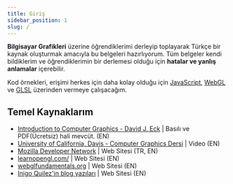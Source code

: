 ```yaml
---
title: Giriş
sidebar_position: 1
slug: /
---
```


**Bilgisayar Grafikleri** üzerine öğrendiklerimi derleyip toplayarak Türkçe bir kaynak oluşturmak amacıyla bu belgeleri hazırlıyorum. Tüm belgeler kendi bildiklerim ve öğrendiklerimin bir derlemesi olduğu için **hatalar ve yanlış anlamalar** içerebilir.

Kod örnekleri, erişimi herkes için daha kolay olduğu için [JavaScript](https://developer.mozilla.org/en-US/docs/Learn/JavaScript), [WebGL](https://developer.mozilla.org/en-US/docs/Web/API/WebGL_API) ve [GLSL](https://www.khronos.org/opengl/wiki/Core_Language_(GLSL)) üzerinden vermeye çalışacağım.

## Temel Kaynaklarım

* [Introduction to Computer Graphics - David J. Eck](http://math.hws.edu/graphicsbook/) | Basılı ve PDF(Ücretsiz) hali mevcüt. (EN)
*  [University of California, Davis - Computer Graphics Dersi](https://www.youtube.com/playlist?list=PL_w_qWAQZtAZhtzPI5pkAtcUVgmzdAP8g) | Video (EN)
* [Mozilla Developer Network](https://developer.mozilla.org) | Web Sitesi (TR, EN)
* [learnopengl.com/](https://learnopengl.com/) | Web Sitesi (EN)
* [webglfundamentals.org](https://webglfundamentals.org/) | Web Sitesi (EN)
* [Inigo Quilez'in blog yazıları](http://www.iquilezles.org/www/index.htm) | Web Sitesi (EN)
